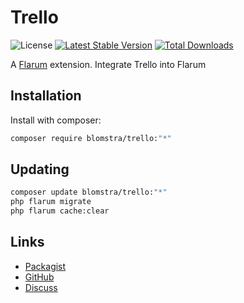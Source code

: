 # Trello

![License](https://img.shields.io/badge/license-MIT-blue.svg) [![Latest Stable Version](https://img.shields.io/packagist/v/blomstra/trello.svg)](https://packagist.org/packages/blomstra/trello) [![Total Downloads](https://img.shields.io/packagist/dt/blomstra/trello.svg)](https://packagist.org/packages/blomstra/trello)

A [Flarum](http://flarum.org) extension. Integrate Trello into Flarum

## Installation

Install with composer:

```sh
composer require blomstra/trello:"*"
```

## Updating

```sh
composer update blomstra/trello:"*"
php flarum migrate
php flarum cache:clear
```

## Links

- [Packagist](https://packagist.org/packages/blomstra/trello)
- [GitHub](https://github.com/blomstra/trello)
- [Discuss](https://discuss.flarum.org/d/PUT_DISCUSS_SLUG_HERE)
